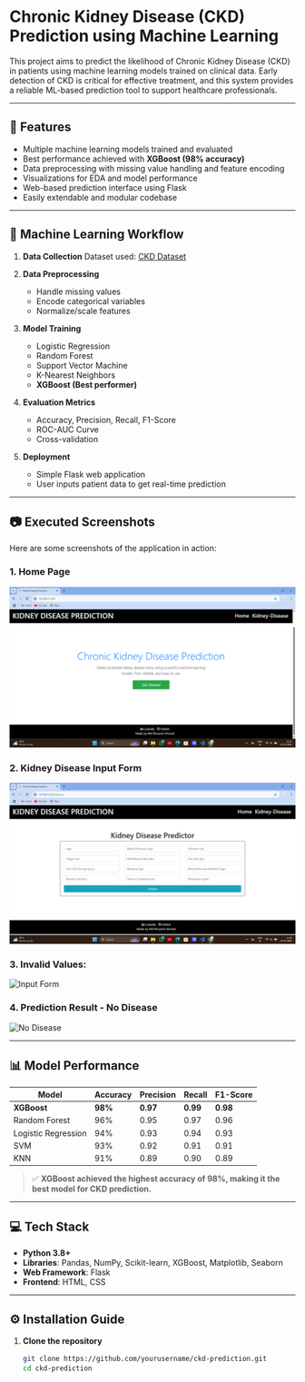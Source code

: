 # Chronic Kidney Disease (CKD) Prediction using Machine Learning

This project aims to predict the likelihood of Chronic Kidney Disease (CKD) in patients using machine learning models trained on clinical data. Early detection of CKD is critical for effective treatment, and this system provides a reliable ML-based prediction tool to support healthcare professionals.

---

## 🚀 Features

* Multiple machine learning models trained and evaluated
* Best performance achieved with **XGBoost (98% accuracy)**
* Data preprocessing with missing value handling and feature encoding
* Visualizations for EDA and model performance
* Web-based prediction interface using Flask
* Easily extendable and modular codebase

---

## 🧠 Machine Learning Workflow

1. **Data Collection**
   Dataset used: [CKD Dataset](https://github.com/muzamilmujju/Chronic-Kidney-Disease-Prediction/blob/main/Python%20Jupyter%20Notebook/kidney_disease.csv)

2. **Data Preprocessing**

   * Handle missing values
   * Encode categorical variables
   * Normalize/scale features

3. **Model Training**

   * Logistic Regression
   * Random Forest
   * Support Vector Machine
   * K-Nearest Neighbors
   * **XGBoost (Best performer)**

4. **Evaluation Metrics**

   * Accuracy, Precision, Recall, F1-Score
   * ROC-AUC Curve
   * Cross-validation

5. **Deployment**

   * Simple Flask web application
   * User inputs patient data to get real-time prediction

---

## 📷 Executed Screenshots

Here are some screenshots of the application in action:

### 1. Home Page

![Home Page](Screenshot%20(26).png)

### 2. Kidney Disease Input Form

![Input Form](Screenshot%20(27).png)

### 3. Invalid Values:

![Input Form](Screenshot(28).png)


### 4. Prediction Result - No Disease

![No Disease](Screenshot(29).png)

---


## 📊 Model Performance

| Model               | Accuracy | Precision | Recall   | F1-Score |
| ------------------- | -------- | --------- | -------- | -------- |
| **XGBoost**         | **98%**  | **0.97**  | **0.99** | **0.98** |
| Random Forest       | 96%      | 0.95      | 0.97     | 0.96     |
| Logistic Regression | 94%      | 0.93      | 0.94     | 0.93     |
| SVM                 | 93%      | 0.92      | 0.91     | 0.91     |
| KNN                 | 91%      | 0.89      | 0.90     | 0.89     |

> ✅ **XGBoost achieved the highest accuracy of 98%, making it the best model for CKD prediction.**

---

## 💻 Tech Stack

* **Python 3.8+**
* **Libraries**: Pandas, NumPy, Scikit-learn, XGBoost, Matplotlib, Seaborn
* **Web Framework**: Flask
* **Frontend**: HTML, CSS

---


## ⚙️ Installation Guide

1. **Clone the repository**

   ```bash
   git clone https://github.com/yourusername/ckd-prediction.git
   cd ckd-prediction
